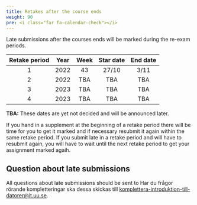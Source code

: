 ```yaml
---
title: Retakes after the course ends
weight: 90
pre: <i class="far fa-calendar-check"></i>
---
```


Late submissions after the courses ends will be marked during the re-exam
periods. 

<p class="small-table"></p>

| Retake period | Year | Week | Star date | End date |
|:-------------:|:----:|:----:|:---------:|:--------:|
| 1             | 2022 | 43   | 27/10     | 3/11     |
| 2             | 2022 | TBA  | TBA       | TBA      |
| 3             | 2023 | TBA  | TBA       | TBA      |
| 4             | 2023 | TBA  | TBA       | TBA      |


**TBA:** These dates are yet not decided and will be announced later. 

If you hand in a supplement at the beginning of a retake period there will be
time for you to get it marked and if necessary resubmit it again within the same
retake period. If you submit late in a retake period and will have to resubmit
again, you will have to wait until the next retake period to get your assignment
marked agaih. 

## Question about late submissions

All questions about late submissions should be sent to 
Har du frågor rörande kompletteringar ska dessa skickas till
[komplettera-introduktion-till-datorer@it.uu.se](mailto:komplettera-introduktion-till-datorer@it.uu.se).

